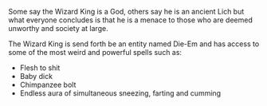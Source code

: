 Some say the Wizard King is a God, others say he is an ancient Lich but what everyone concludes is that he is a menace to those who are deemed unworthy and society at large.

The Wizard King is send forth be an entity named Die-Em and has access to some of the most weird and powerful spells such as:

* Flesh to shit
* Baby dick
* Chimpanzee bolt 
* Endless aura of simultaneous sneezing, farting and cumming